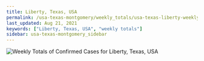 ```yaml
---
title: Liberty, Texas, USA
permalink: /usa-texas-montgomery/weekly_totals/usa-texas-liberty-weekly_totals.html
last_updated: Aug 21, 2021
keywords: ["Liberty, Texas, USA", "weekly totals"]
sidebar: usa-texas-montgomery_sidebar
---
```


![Weekly Totals of Confirmed Cases for Liberty, Texas, USA](/covid_tracker/images/graphs/usa-texas-liberty-weekly_totals_graph.png)
